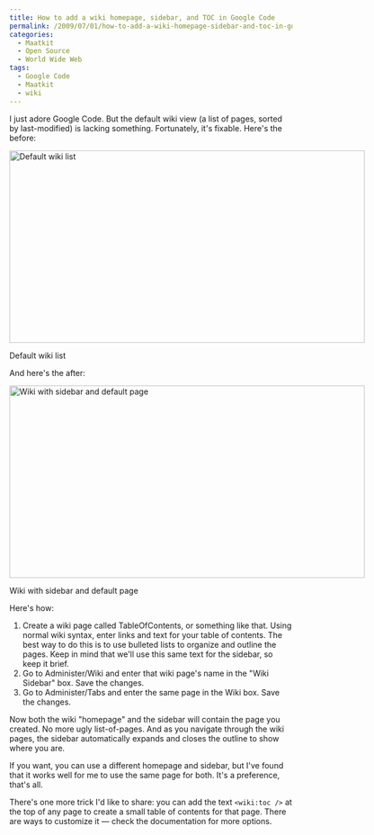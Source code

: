 ```yaml
---
title: How to add a wiki homepage, sidebar, and TOC in Google Code
permalink: /2009/07/01/how-to-add-a-wiki-homepage-sidebar-and-toc-in-google-code/
categories:
  - Maatkit
  - Open Source
  - World Wide Web
tags:
  - Google Code
  - Maatkit
  - wiki
---
```

I just adore Google Code. But the default wiki view (a list of pages, sorted by last-modified) is lacking something. Fortunately, it's fixable. Here's the before:

<div id="attachment_1167" class="wp-caption alignnone" style="width: 642px">
  <img src="http://www.xaprb.com/blog/wp-content/uploads/2009/07/Screenshot-Wiki-Pages-maatkit-Google-Code-Mozilla-Firefox.png" alt="Default wiki list" title="Default wiki list" width="632" height="342" class="size-full wp-image-1167" /><p class="wp-caption-text">
    Default wiki list
  </p>
</div>

And here's the after:

<div id="attachment_1168" class="wp-caption alignnone" style="width: 642px">
  <img src="http://www.xaprb.com/blog/wp-content/uploads/2009/07/Screenshot-Wiki-Pages-maatkit-Google-Code-Mozilla-Firefox1.png" alt="Wiki with sidebar and default page" title="Wiki with sidebar and default page" width="632" height="342" class="size-full wp-image-1168" /><p class="wp-caption-text">
    Wiki with sidebar and default page
  </p>
</div>

Here's how:

1.  Create a wiki page called TableOfContents, or something like that. Using normal wiki syntax, enter links and text for your table of contents. The best way to do this is to use bulleted lists to organize and outline the pages. Keep in mind that we'll use this same text for the sidebar, so keep it brief.
2.  Go to Administer/Wiki and enter that wiki page's name in the "Wiki Sidebar" box. Save the changes.
3.  Go to Administer/Tabs and enter the same page in the Wiki box. Save the changes.

Now both the wiki "homepage" and the sidebar will contain the page you created. No more ugly list-of-pages. And as you navigate through the wiki pages, the sidebar automatically expands and closes the outline to show where you are.

If you want, you can use a different homepage and sidebar, but I've found that it works well for me to use the same page for both. It's a preference, that's all.

There's one more trick I'd like to share: you can add the text `<wiki:toc />` at the top of any page to create a small table of contents for that page. There are ways to customize it &#8212; check the documentation for more options.
